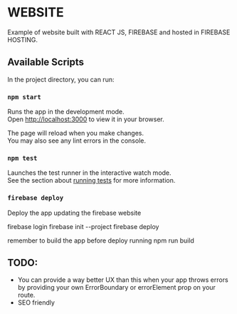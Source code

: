 # WEBSITE

Example of website built with REACT JS, FIREBASE and hosted in FIREBASE HOSTING.

## Available Scripts

In the project directory, you can run:

### `npm start`

Runs the app in the development mode.\
Open [http://localhost:3000](http://localhost:3000) to view it in your browser.

The page will reload when you make changes.\
You may also see any lint errors in the console.

### `npm test`

Launches the test runner in the interactive watch mode.\
See the section about [running tests](https://facebook.github.io/create-react-app/docs/running-tests) for more information.

### `firebase deploy`

Deploy the app updating the firebase website

firebase login
firebase init --project <projectID>
firebase deploy

remember to build the app before deploy running
npm run build

## TODO: 
- You can provide a way better UX than this when your app throws errors by providing your own ErrorBoundary or errorElement prop on your route.
- SEO friendly